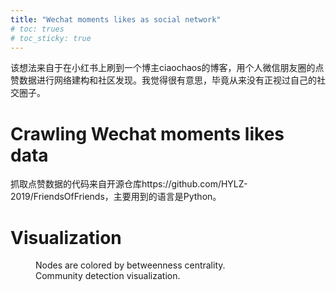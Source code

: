 ```yaml
---
title: "Wechat moments likes as social network"
# toc: trues
# toc_sticky: true
---
```


该想法来自于在小红书上刷到一个博主ciaochaos的博客，用个人微信朋友圈的点赞数据进行网络建构和社区发现。我觉得很有意思，毕竟从来没有正视过自己的社交圈子。

# Crawling Wechat moments likes data

抓取点赞数据的代码来自开源仓库https://github.com/HYLZ-2019/FriendsOfFriends，主要用到的语言是Python。

# Visualization

<figure class="half">
  <img src="{{ site.url }}{{ site.baseurl }}/assets/images/post_figs/wechat-likes/fig1.jpg" alt="">
  <figcaption>Nodes are colored by betweenness centrality.</figcaption>
  <img src="{{ site.url }}{{ site.baseurl }}/assets/images/post_figs/wechat-likes/fig2.jpg" alt="">
  <figcaption>Community detection visualization.</figcaption>
</center> 
